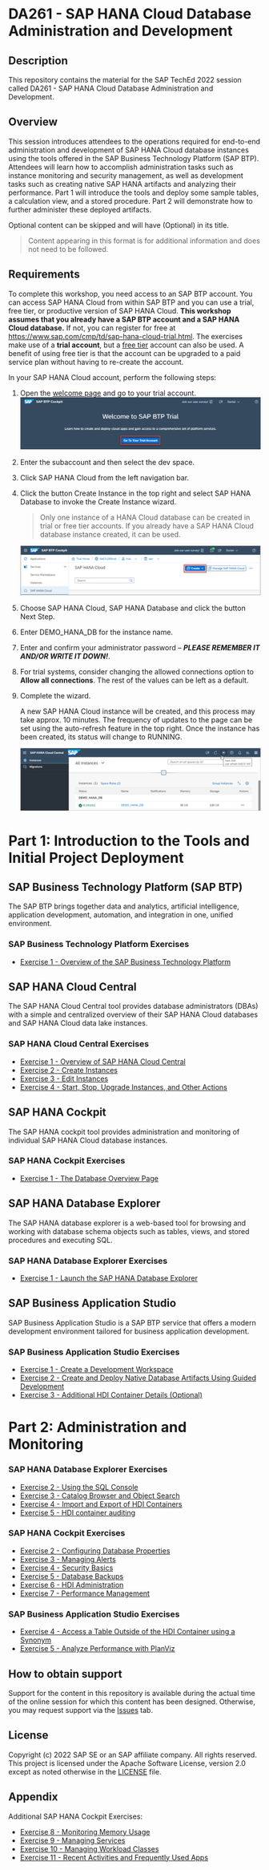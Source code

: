# DA261 - SAP HANA Cloud Database Administration and Development

## Description

This repository contains the material for the SAP TechEd 2022 session called DA261 - SAP HANA Cloud Database Administration and Development.  

## Overview

This session introduces attendees to the operations required for end-to-end administration and development of SAP HANA Cloud database instances using the tools offered in the SAP Business Technology Platform (SAP BTP).  Attendees will learn how to accomplish administration tasks such as instance monitoring and security management, as well as development tasks such as creating native SAP HANA artifacts and analyzing their performance.  Part 1 will introduce the tools and deploy some sample tables, a calculation view, and a stored procedure.  Part 2 will demonstrate how to further administer these deployed artifacts.  

Optional content can be skipped and will have (Optional) in its title.  
>Content appearing in this format is for additional information and does not need to be followed.


## Requirements

To complete this workshop, you need access to an SAP BTP account. You can access SAP HANA Cloud from within SAP BTP and you can use a trial, free tier,  or productive version of SAP HANA Cloud.  **This workshop assumes that you already have a SAP BTP account and a SAP HANA Cloud database.**  If not, you can register for free at https://www.sap.com/cmp/td/sap-hana-cloud-trial.html.  The exercises make use of a **trial account**, but a [free tier](https://developers.sap.com/tutorials/btp-free-tier-account.html) account can also be used.  A benefit of using free tier is that the account can be upgraded to a paid service plan without having to re-create the account.

In your SAP HANA Cloud account, perform the following steps:

1.  Open the [welcome page](https://account.hanatrial.ondemand.com/trial/#/home/trial) and go to your trial account.
    ![](images/go-to-trial.png)
2.	Enter the subaccount and then select the dev space.
3.	Click SAP HANA Cloud from the left navigation bar.
4.	Click the button Create Instance in the top right and select SAP HANA 
Database to invoke the Create Instance wizard.  
    > Only one instance of a HANA Cloud database can be created in trial or free tier accounts.  If you already have a SAP HANA Cloud database instance created, it can be used.
    
    ![](images/create-hana-instance.png)
5.  Choose SAP HANA Cloud, SAP HANA Database and click the button Next Step.
6.	Enter DEMO_HANA_DB for the instance name.
7.	Enter and confirm your administrator password – ***PLEASE REMEMBER IT AND/OR WRITE IT DOWN!***.
8.  For trial systems, consider changing the allowed connections option to **Allow all connections**.  The rest of the values can be left as a default.
9.	Complete the wizard.

    A new SAP HANA Cloud instance will be created, and this process may take  approx. 10 minutes.  The frequency of updates to the page can be set using the auto-refresh feature in the top right.  Once the instance has been created, its status will change to RUNNING.

    ![](images/running.png)


# Part 1: Introduction to the Tools and Initial Project Deployment

## SAP Business Technology Platform (SAP BTP)
The SAP BTP brings together data and analytics, artificial intelligence, application development, automation, and integration in one, unified environment.

### SAP Business Technology Platform Exercises

- [Exercise 1 - Overview of the SAP Business Technology Platform](exercises/sap_btp/ex1/)

## SAP HANA Cloud Central

The SAP HANA Cloud Central tool provides database administrators (DBAs) with a simple and centralized overview of their SAP HANA Cloud databases and SAP HANA Cloud data lake instances. 

### SAP HANA Cloud Central Exercises

- [Exercise 1 - Overview of SAP HANA Cloud Central](exercises/hana_cloud_central/ex1/)
- [Exercise 2 - Create Instances](exercises/hana_cloud_central/ex2/)
- [Exercise 3 - Edit Instances](exercises/hana_cloud_central/ex3/)
- [Exercise 4 - Start, Stop, Upgrade Instances, and Other Actions](exercises/hana_cloud_central/ex4/)

## SAP HANA Cockpit

The SAP HANA cockpit tool provides administration and monitoring of individual SAP HANA Cloud database instances. 

### SAP HANA Cockpit Exercises

- [Exercise 1 - The Database Overview Page](exercises/hana_cockpit/ex1/)


## SAP HANA Database Explorer

The SAP HANA database explorer is a web-based tool for browsing and working with  database schema objects such as tables, views, and stored procedures and executing SQL.

### SAP HANA Database Explorer Exercises

- [Exercise 1 - Launch the SAP HANA Database Explorer](exercises/database_explorer/ex1/)

## SAP Business Application Studio

SAP Business Application Studio is a SAP BTP service that offers a modern development environment tailored for business application development.

### SAP Business Application Studio Exercises

- [Exercise 1 - Create a Development Workspace](exercises/business_app_studio/ex1/)
- [Exercise 2 - Create and Deploy Native Database Artifacts Using Guided Development](exercises/business_app_studio/ex2/)
- [Exercise 3 - Additional HDI Container Details (Optional)](exercises/business_app_studio/ex3/)

# Part 2: Administration and Monitoring

### SAP HANA Database Explorer Exercises

- [Exercise 2 - Using the SQL Console](exercises/database_explorer/ex2/)
- [Exercise 3 - Catalog Browser and Object Search](exercises/database_explorer/ex3/)
- [Exercise 4 - Import and Export of HDI Containers](exercises/database_explorer/ex4/)
- [Exercise 5 - HDI container auditing](exercises/database_explorer/ex5)

### SAP HANA Cockpit Exercises

- [Exercise 2 - Configuring Database Properties](exercises/hana_cockpit/ex2/)
- [Exercise 3 - Managing Alerts](exercises/hana_cockpit/ex3/)
- [Exercise 4 - Security Basics](exercises/hana_cockpit/ex4/)
- [Exercise 5 - Database Backups](exercises/hana_cockpit/ex5/)
- [Exercise 6 - HDI Administration](exercises/hana_cockpit/ex6/)
- [Exercise 7 - Performance Management](exercises/hana_cockpit/ex7/)

### SAP Business Application Studio Exercises

- [Exercise 4 - Access a Table Outside of the HDI Container using a Synonym](exercises/business_app_studio/ex4/)
- [Exercise 5 - Analyze Performance with PlanViz](exercises/business_app_studio/ex5/)


## How to obtain support

Support for the content in this repository is available during the actual time of the online session for which this content has been designed. Otherwise, you may request support via the [Issues](../../issues) tab.

## License
Copyright (c) 2022 SAP SE or an SAP affiliate company. All rights reserved. This project is licensed under the Apache Software License, version 2.0 except as noted otherwise in the [LICENSE](LICENSES/Apache-2.0.txt) file.

## Appendix
Additional SAP HANA Cockpit Exercises:
- [Exercise 8 - Monitoring Memory Usage](exercises/hana_cockpit/appendix_ex9/)
- [Exercise 9 - Managing Services](exercises/hana_cockpit/appendix_ex10/)
- [Exercise 10 - Managing Workload Classes](exercises/hana_cockpit/appendix_ex11/)
- [Exercise 11 - Recent Activities and Frequently Used Apps](README.md)
